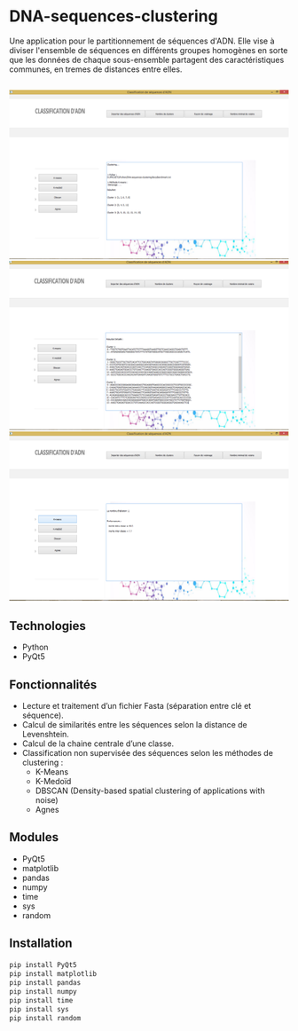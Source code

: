 # DNA-sequences-clustering
Une application pour le partitionnement de séquences d'ADN. Elle vise à diviser l'ensemble de séquences en différents groupes homogènes en sorte que les données de chaque sous-ensemble partagent des caractéristiques communes, en tremes de distances entre elles.
##  
![Interfaces](./doc/Interface1.png)
![Interfaces.](./doc/Interface2.png)
![Interfaces..](./doc/Interface3.png)
## Technologies
* Python
* PyQt5

## Fonctionnalités 
* Lecture et traitement d’un fichier Fasta (séparation entre clé et séquence).
* Calcul de similarités entre les séquences selon la distance de Levenshtein.
* Calcul de la chaine centrale d’une classe.
* Classification non supervisée des séquences selon les méthodes de clustering :
  - K-Means
  - K-Medoïd
  - DBSCAN (Density-based spatial clustering of applications with noise)
  - Agnes
## Modules
* PyQt5
* matplotlib
* pandas
* numpy
* time 
* sys
* random
## Installation
```
pip install PyQt5
pip install matplotlib
pip install pandas
pip install numpy
pip install time 
pip install sys
pip install random

```
